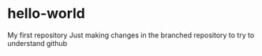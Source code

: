 # hello-world
My first repository
Just making changes in the branched repository to try to understand github
